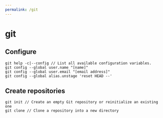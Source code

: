 ```yaml
---
permalink: /git
---
```

# git

## Configure

```shell
git help -c|--config // List all available configuration variables.
git config --global user.name "[name]"
git config --global user.email "[email address]"
git config --global alias.unstage 'reset HEAD --'
```

## Create repositories
```shell
git init // Create an empty Git repository or reinitialize an existing one
git clone // Clone a repository into a new directory
```
